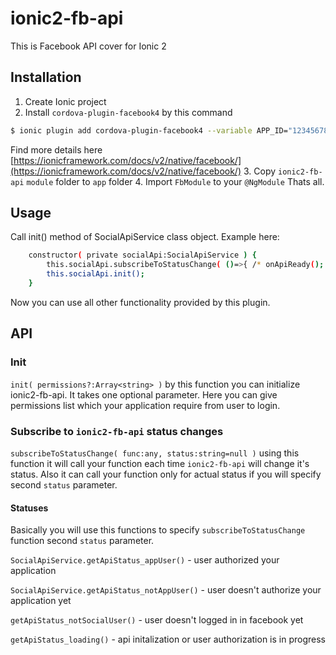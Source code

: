 # ionic2-fb-api
This is Facebook API cover for Ionic 2

## Installation

1. Create Ionic project
2. Install `cordova-plugin-facebook4` by this command 
```bash
$ ionic plugin add cordova-plugin-facebook4 --variable APP_ID="123456789" --variable APP_NAME="myApplication"
```
Find more details here [https://ionicframework.com/docs/v2/native/facebook/](https://ionicframework.com/docs/v2/native/facebook/)
3. Copy `ionic2-fb-api` `module` folder to `app` folder
4. Import `FbModule` to your `@NgModule`
Thats all.


## Usage

Call init() method of SocialApiService class object. Example here:
```bash
    constructor( private socialApi:SocialApiService ) {
        this.socialApi.subscribeToStatusChange( ()=>{ /* onApiReady(); */  }, SocialApiService.getApiStatus_appUser() );
        this.socialApi.init();
    }
```
Now you can use all other functionality provided by this plugin.


## API

### Init

`init( permissions?:Array<string> )` by this function you can initialize ionic2-fb-api. It takes one optional parameter. Here you can give permissions list which your application require from user to login.

### Subscribe to `ionic2-fb-api` status changes

`subscribeToStatusChange( func:any, status:string=null )` using this function it will call your function each time `ionic2-fb-api` will change it's status. Also it can call your function only for actual status if you will specify second `status` parameter.

#### Statuses

Basically you will use this functions to specify `subscribeToStatusChange` function second `status` parameter.

`SocialApiService.getApiStatus_appUser()` - user authorized your application

`SocialApiService.getApiStatus_notAppUser()` - user doesn't authorize your application yet

`getApiStatus_notSocialUser()` - user doesn't logged in in facebook yet

`getApiStatus_loading()` - api initalization or user authorization is in progress
